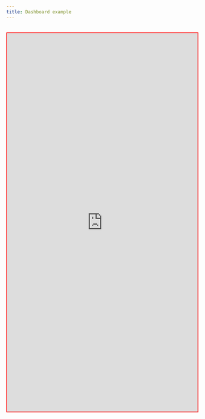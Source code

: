 ```yaml
---
title: Dashboard example
---
```


<br/>


<iframe src="https://reproducible.shinyapps.io/richard_example/?_ga=2.44848932.1898567428.1620941224-355753582.1620610208" 
        style="border: 2px solid red; width: 100%; height: 1000px;">
It looks like your browser doesn't support iframes.
</iframe>
